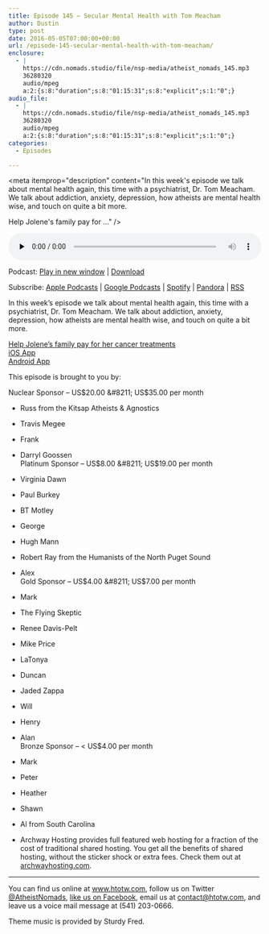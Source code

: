 ```yaml
---
title: Episode 145 – Secular Mental Health with Tom Meacham
author: Dustin
type: post
date: 2016-05-05T07:00:00+00:00
url: /episode-145-secular-mental-health-with-tom-meacham/
enclosure:
  - |
    https://cdn.nomads.studio/file/nsp-media/atheist_nomads_145.mp3
    36280320
    audio/mpeg
    a:2:{s:8:"duration";s:8:"01:15:31";s:8:"explicit";s:1:"0";}
audio_file:
  - |
    https://cdn.nomads.studio/file/nsp-media/atheist_nomads_145.mp3
    36280320
    audio/mpeg
    a:2:{s:8:"duration";s:8:"01:15:31";s:8:"explicit";s:1:"0";}
categories:
  - Episodes

---
```

<div itemscope itemtype="http://schema.org/AudioObject">
  <meta itemprop="name" content="Episode 145 &#8211; Secular Mental Health with Tom Meacham" />
  
  <meta itemprop="uploadDate" content="2016-05-05T01:00:00-06:00" />
  
  <meta itemprop="encodingFormat" content="audio/mpeg" />
  
  <meta itemprop="duration" content="PT1H15M31S" />
  
  <meta itemprop="description" content="In this week's episode we talk about mental health again, this time with a psychiatrist, Dr. Tom Meacham. We talk about addiction, anxiety, depression, how atheists are mental health wise, and touch on quite a bit more.

Help Jolene's family pay for ..." />
  
  <meta itemprop="contentUrl" content="https://dts.podtrac.com/redirect.mp3/cdn.nomads.studio/file/nsp-media/atheist_nomads_145.mp3" />
  
  <meta itemprop="contentSize" content="34.6" />
  </p> 
  
  <div class="powerpress_player" id="powerpress_player_8404">
    <audio class="wp-audio-shortcode" id="audio-5089-148" preload="none" style="width: 100%;" controls="controls"><source type="audio/mpeg" src="https://dts.podtrac.com/redirect.mp3/cdn.nomads.studio/file/nsp-media/atheist_nomads_145.mp3?_=148" /><a href="https://dts.podtrac.com/redirect.mp3/cdn.nomads.studio/file/nsp-media/atheist_nomads_145.mp3">https://dts.podtrac.com/redirect.mp3/cdn.nomads.studio/file/nsp-media/atheist_nomads_145.mp3</a></audio>
  </div>
</div>

<p class="powerpress_links powerpress_links_mp3">
  Podcast: <a href="https://dts.podtrac.com/redirect.mp3/cdn.nomads.studio/file/nsp-media/atheist_nomads_145.mp3" class="powerpress_link_pinw" target="_blank" title="Play in new window" onclick="return powerpress_pinw('https://htotw.com/?powerpress_pinw=5089-podcast');" rel="nofollow">Play in new window</a> | <a href="https://dts.podtrac.com/redirect.mp3/cdn.nomads.studio/file/nsp-media/atheist_nomads_145.mp3" class="powerpress_link_d" title="Download" rel="nofollow" download="atheist_nomads_145.mp3">Download</a>
</p>

<p class="powerpress_links powerpress_subscribe_links">
  Subscribe: <a href="https://podcasts.apple.com/us/podcast/humanists-take-on-the-world/id530050098?mt=2&ls=1" class="powerpress_link_subscribe powerpress_link_subscribe_itunes" target="_blank" title="Subscribe on Apple Podcasts" rel="nofollow">Apple Podcasts</a> | <a href="https://www.google.com/podcasts?feed=aHR0cDovL2F0aGVpc3Rub21hZHMubGlic3luLmNvbS9yc3M%3D" class="powerpress_link_subscribe powerpress_link_subscribe_googleplay" target="_blank" title="Subscribe on Google Podcasts" rel="nofollow">Google Podcasts</a> | <a href="https://open.spotify.com/show/3LzK2xZGike6Tc1GEMtMbr?si=LieN9SNuTpq96smuaUsH8A" class="powerpress_link_subscribe powerpress_link_subscribe_spotify" target="_blank" title="Subscribe on Spotify" rel="nofollow">Spotify</a> | <a href="https://www.pandora.com/podcast/atheist-nomads/PC:10122?corr=62071012&part=ug" class="powerpress_link_subscribe powerpress_link_subscribe_pandora" target="_blank" title="Subscribe on Pandora" rel="nofollow">Pandora</a> | <a href="https://htotw.com/feed/podcast/" class="powerpress_link_subscribe powerpress_link_subscribe_rss" target="_blank" title="Subscribe via RSS" rel="nofollow">RSS</a>
</p>

In this week&#8217;s episode we talk about mental health again, this time with a psychiatrist, Dr. Tom Meacham. We talk about addiction, anxiety, depression, how atheists are mental health wise, and touch on quite a bit more.

<a href="https://www.gofundme.com/2qkxcz92" target="_blank" rel="noopener">Help Jolene&#8217;s family pay for her cancer treatments</a>  
<a href="https://itunes.apple.com/us/app/atheistnomad/id1109489775?ls=1&mt=8" target="_blank" rel="noopener">iOS App</a>  
<a href="https://play.google.com/store/apps/details?id=com.atheistnomads.android.nomad" target="_blank" rel="noopener">Android App</a>

This episode is brought to you by:

Nuclear Sponsor &#8211; US$20.00 &#8211; US$35.00 per month  
* Russ from the Kitsap Atheists & Agnostics  
* Travis Megee  
* Frank  
* Darryl Goossen  
Platinum Sponsor &#8211; US$8.00 &#8211; US$19.00 per month  
* Virginia Dawn  
* Paul Burkey  
* BT Motley  
* George  
* Hugh Mann  
* Robert Ray from the Humanists of the North Puget Sound  
* Alex  
Gold Sponsor &#8211; US$4.00 &#8211; US$7.00 per month  
* Mark  
* The Flying Skeptic  
* Renee Davis-Pelt  
* Mike Price  
* LaTonya  
* Duncan  
* Jaded Zappa  
* Will  
* Henry  
* Alan  
Bronze Sponsor &#8211; < US$4.00 per month  
* Mark  
* Peter  
* Heather  
* Shawn  
* Al from South Carolina

* Archway Hosting provides full featured web hosting for a fraction of the cost of traditional shared hosting. You get all the benefits of shared hosting, without the sticker shock or extra fees. Check them out at <a href="http://archwayhosting.com/" target="_blank" rel="noopener">archwayhosting.com</a>.

<hr width="500" />

You can find us online at <a href="https://www.htotw.com/" target="_blank" rel="noopener">www.htotw.com</a>, follow us on Twitter <a href="https://twitter.com/AtheistNomads" target="_blank" rel="noopener">@AtheistNomads</a>, <a href="https://htotw.com/facebook" target="_blank" rel="noopener">like us on Facebook</a>, email us at <contact@htotw.com>, and leave us a voice mail message at (541) 203-0666.

Theme music is provided by Sturdy Fred.